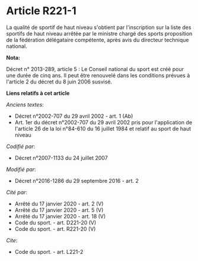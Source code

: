 # Article R221-1

La qualité de sportif de haut niveau s'obtient par l'inscription sur la liste des sportifs de haut niveau arrêtée par le
ministre chargé des sports proposition de la fédération délégataire compétente, après avis du directeur technique national.

**Nota:**

Décret n° 2013-289, article 5 : Le Conseil national du sport est créé pour une durée de cinq ans. Il peut être renouvelé dans
les conditions prévues à l'article 2 du décret du 8 juin 2006 susvisé.

**Liens relatifs à cet article**

_Anciens textes_:

  - Décret n°2002-707 du 29 avril 2002 - art. 1 (Ab)
  - Art. 1er du décret n°2002-707 du 29 avril 2002 pris pour l'application de l'article 26 de la loi n°84-610 du 16 juillet 1984 et relatif au sport de haut niveau

_Codifié par_:

  - Décret n°2007-1133 du 24 juillet 2007

_Modifié par_:

  - Décret n°2016-1286 du 29 septembre 2016 - art. 2

_Cité par_:

  - Arrêté du 17 janvier 2020 - art. 2 (V)
  - Arrêté du 17 janvier 2020 - art. 5 (V)
  - Arrêté du 17 janvier 2020 - art. 18 (V)
  - Code du sport. - art. D221-20 (V)
  - Code du sport. - art. R221-20 (V)

_Cite_:

  - Code du sport. - art. L221-2
